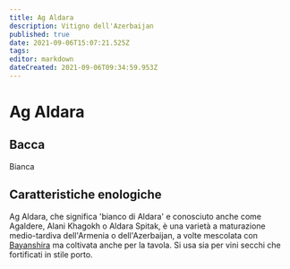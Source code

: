 ```yaml
---
title: Ag Aldara
description: Vitigno dell'Azerbaijan
published: true
date: 2021-09-06T15:07:21.525Z
tags: 
editor: markdown
dateCreated: 2021-09-06T09:34:59.953Z
---
```


# Ag Aldara

## Bacca
Bianca


## Caratteristiche enologiche

Ag Aldara, che significa 'bianco di Aldara' e conosciuto anche come Agaldere, Alani Khagokh o Aldara Spitak, è una varietà a maturazione medio-tardiva dell'Armenia o dell'Azerbaijan, a volte mescolata con [Bayanshira](/vitigni/bacca-bianca/bayanshira) ma coltivata anche per la tavola. Si usa sia per vini secchi che fortificati in stile porto.